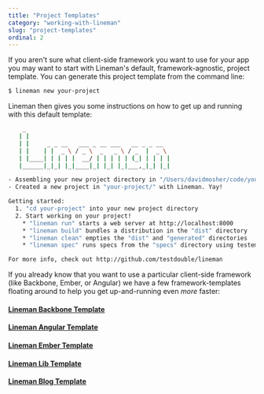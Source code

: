 ```yaml
---
title: "Project Templates"
category: "working-with-lineman"
slug: "project-templates"
ordinal: 2
---
```


If you aren't sure what client-side framework you want to use for your app you may want to start with Lineman's default, framework-agnostic, project template. You can generate this project template from the command line:

```bash
$ lineman new your-project
```

Lineman then gives you some instructions on how to get up and running with this default template:

```bash
    _
   | |
   | |     _ _ __   ___ _ __ ___   __ _ _ __
   | |    | |  _ \ / _ \  _   _ \ / _  |  _ \
   | |____| | | | |  __/ | | | | | (_| | | | |
   |______|_|_| |_|____|_| |_| |_|___,_|_| |_|

- Assembling your new project directory in "/Users/davidmosher/code/your-project"
- Created a new project in "your-project/" with Lineman. Yay!

Getting started:
  1. "cd your-project" into your new project directory
  2. Start working on your project!
    * "lineman run" starts a web server at http://localhost:8000
    * "lineman build" bundles a distribution in the "dist" directory
    * "lineman clean" empties the "dist" and "generated" directories
    * "lineman spec" runs specs from the "specs" directory using testem

For more info, check out http://github.com/testdouble/lineman
```

If you already know that you want to use a particular client-side framework (like Backbone, Ember, or Angular) we have a few framework-templates floating around to help you get up-and-running even _more_ faster:

<a href="https://github.com/testdouble/lineman-backbone-template" target="_blank">
  <div class="templates backbone"></div>
  <h4>Lineman Backbone Template</h4>
</a>
<a href="https://github.com/testdouble/lineman-angular-template" target="_blank">
  <div class="templates angular"></div>
  <h4>Lineman Angular Template</h4>
</a>
<a href="https://github.com/testdouble/lineman-ember-template" target="_blank">
  <div class="templates ember"></div>
  <h4>Lineman Ember Template</h4>
</a>
<a href="https://github.com/testdouble/lineman-lib-template" target="_blank">
  <div class="templates lib"></div>
  <h4>Lineman Lib Template</h4>
</a>
<a href="https://github.com/testdouble/lineman-blog" target="_blank">
  <div class="templates blog"></div>
  <h4>Lineman Blog Template</h4>
</a>
